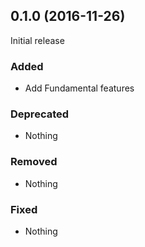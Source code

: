 ## 0.1.0 (2016-11-26)

Initial release

### Added

- Add Fundamental features

### Deprecated

- Nothing

### Removed

- Nothing

### Fixed

- Nothing
